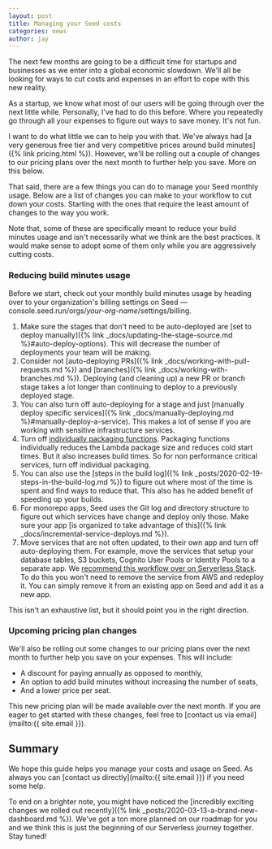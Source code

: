 ```yaml
---
layout: post
title: Managing your Seed costs
categories: news
author: jay
---
```


The next few months are going to be a difficult time for startups and businesses as we enter into a global economic slowdown. We'll all be looking for ways to cut costs and expenses in an effort to cope with this new reality.

As a startup, we know what most of our users will be going through over the next little while. Personally, I've had to do this before. Where you repeatedly go through all your expenses to figure out ways to save money. It's not fun.

I want to do what little we can to help you with that. We've always had [a very generous free tier and very competitive prices around build minutes]({% link pricing.html %}). However, we'll be rolling out a couple of changes to our pricing plans over the next month to further help you save. More on this below.

That said, there are a few things you can do to manage your Seed monthly usage. Below are a list of changes you can make to your workflow to cut down your costs. Starting with the ones that require the least amount of changes to the way you work.

Note that, some of these are specifically meant to reduce your build minutes usage and isn't necessarily what we think are the best practices. It would make sense to adopt some of them only while you are aggressively cutting costs.

### Reducing build minutes usage

Before we start, check out your monthly build minutes usage by heading over to your organization's billing settings on Seed — console.seed.run/orgs/_your-org-name_/settings/billing.

1. Make sure the stages that don't need to be auto-deployed are [set to deploy manually]({% link _docs/updating-the-stage-source.md %}#auto-deploy-options). This will decrease the number of deployments your team will be making.
2. Consider not [auto-deploying PRs]({% link _docs/working-with-pull-requests.md %}) and [branches]({% link _docs/working-with-branches.md %}). Deploying (and cleaning up) a new PR or branch stage takes a lot longer than continuing to deploy to a previously deployed stage.
3. You can also turn off auto-deploying for a stage and just [manually deploy specific services]({% link _docs/manually-deploying.md %}#manually-deploy-a-service). This makes a lot of sense if you are working with sensitive infrastructure services.
4. Turn off [individually packaging functions](https://serverless.com/framework/docs/providers/aws/guide/packaging#individual-function-packages). Packaging functions individually reduces the Lambda package size and reduces cold start times. But it also increases build times. So for non performance critical services, turn off individual packaging.  
5. You can also use the [steps in the build log]({% link _posts/2020-02-19-steps-in-the-build-log.md %}) to figure out where most of the time is spent and find ways to reduce that. This also has he added benefit of speeding up your builds.
6. For monorepo apps, Seed uses the Git log and directory structure to figure out which services have change and deploy only those. Make sure your app [is organized to take advantage of this]({% link _docs/incremental-service-deploys.md %}).
7. Move services that are not often updated, to their own app and turn off auto-deploying them. For example, move the services that setup your database tables, S3 buckets, Cognito User Pools or Identity Pools to a separate app. We [recommend this workflow over on Serverless Stack](https://serverless-stack.com/chapters/organizing-serverless-projects.html#a-practical-approach). To do this you won't need to remove the service from AWS and redeploy it. You can simply remove it from an existing app on Seed and add it as a new app.

This isn't an exhaustive list, but it should point you in the right direction.

### Upcoming pricing plan changes

We'll also be rolling out some changes to our pricing plans over the next month to further help you save on your expenses. This will include:

- A discount for paying annually as opposed to monthly,
- An option to add build minutes without increasing the number of seats,
- And a lower price per seat.

This new pricing plan will be made available over the next month. If you are eager to get started with these changes, feel free to [contact us via email](mailto:{{ site.email }}). 

## Summary

We hope this guide helps you manage your costs and usage on Seed. As always you can [contact us directly](mailto:{{ site.email }}) if you need some help.

To end on a brighter note, you might have noticed the [incredibly exciting changes we rolled out recently]({% link _posts/2020-03-13-a-brand-new-dashboard.md %}). We've got a ton more planned on our roadmap for you and we think this is just the beginning of our Serverless journey together. Stay tuned!


